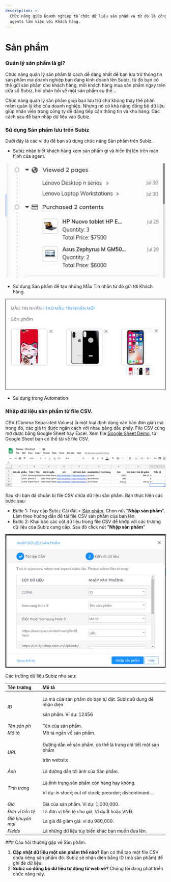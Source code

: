 ```yaml
---
description: >-
  Chức năng giúp Doanh nghiệp tổ chức dữ liệu sản phẩm và từ đó là công cụ để
  agents làm việc với Khách hàng.
---
```


# Sản phẩm

### Quản lý sản phẩm là gì?

Chức năng quản lý sản phẩm là cách dễ dàng nhất để bạn lưu trữ thông tin sản phẩm mà doanh nghiệp bạn đang kinh doanh lên Subiz, từ đó bạn có thể gửi sản phẩm cho khách hàng, mời khách hàng mua sản phẩm ngay trên cửa sổ Subiz, hỏi phản hồi về một sản phẩm cụ thể...

Chức năng quản lý sản phẩm giúp bạn lưu trữ chứ không thay thế phần mềm quản lý kho của doanh nghiệp. Nhưng nó có khả năng đồng bộ dữ liệu giúp nhân viên trong công ty dễ dàng tiếp cận thông tin và kho hàng. Các cách sau để bạn nhập dữ liệu vào Subiz.

### Sử dụng Sản phẩm lưu trên Subiz 

Dưới đây là các ví dụ để bạn sử dụng chức năng Sản phẩm trên Subiz.

* Subiz nhận biết khách hàng xem sản phẩm gì và hiển thị lên trên màn hình của agent.

![](../../.gitbook/assets/screenshot-from-2018-12-11-10-28-44.png)

* Sử dụng Sản phẩm để tạo những Mẫu Tin nhắn từ đó gửi tới Khách hàng. 

![](../../.gitbook/assets/screenshot-from-2018-12-11-10-32-43%20%281%29.png)

* Sử dụng trong Automation.

### Nhập dữ liệu sản phẩm từ file CSV.

CSV \(Comma Separated Values\) là một loại định dạng văn bản đơn giản mà trong đó, các giá trị được ngăn cách với nhau bằng dấu phẩy. File CSV cũng mở được bằng Google Sheet hay Excel. Xem file [Google Sheet Demo](https://docs.google.com/spreadsheets/d/1yvMHsSmljV29gNQKdyRj-YMNn2rzeswVfzOTeUOiEAg/edit?usp=sharing), từ Google Sheet bạn có thể tải về file CSV.

![S&#x1EED; d&#x1EE5;ng Googl Sheet &#x111;&#x1EC3; l&#x1B0;u d&#x1EEF; li&#x1EC7;u S&#x1EA3;n ph&#x1EA9;m v&#xE0; export ra File CSV ](../../.gitbook/assets/screenshot-from-2018-11-23-11-02-40.png)

Sau khi bạn đã chuẩn bị file CSV chứa dữ liệu sản phẩm. Bạn thực hiện các bước sau:

* Bước 1: Truy cập Subiz Cài đặt &gt; [Sản phẩm](https://app.subiz.com/settings/content). Chọn nút "**Nhập sản phẩm**". Làm theo hướng dẫn để tải file CSV sản phẩm của bạn lên.
* Bước 2: Khai báo các cột dữ liệu trong file CSV để khớp với các trường dữ liệu của Subiz cung cấp. Sau đó click nút "**Nhập sản phẩm**"  

![Khai b&#xE1;o d&#x1EEF; li&#x1EC7;u &#x111;&#x1EC3; kh&#x1EDB;p v&#x1EDB;i c&#xE1;c tr&#x1B0;&#x1EDD;ng d&#x1EEF; li&#x1EC7;u Subiz cung c&#x1EA5;p.](../../.gitbook/assets/screenshot-from-2018-12-11-10-05-12.png)

Các trường dữ liệu Subiz như sau: 

<table>
  <thead>
    <tr>
      <th style="text-align:left">T&#xEA;n tr&#x1B0;&#x1EDD;ng</th>
      <th style="text-align:left">M&#xF4; t&#x1EA3;</th>
    </tr>
  </thead>
  <tbody>
    <tr>
      <td style="text-align:left"><em>ID</em>
      </td>
      <td style="text-align:left">
        <p>L&#xE0; m&#xE3; c&#x1EE7;a s&#x1EA3;n ph&#x1EA9;m do b&#x1EA1;n t&#x1EF1;
          &#x111;&#x1EB7;t. Subiz s&#x1EED; d&#x1EE5;ng &#x111;&#x1EC3; nh&#x1EAD;n
          di&#x1EC7;n</p>
        <p>s&#x1EA3;n ph&#x1EA9;m. V&#xED; d&#x1EE5;: 12456</p>
      </td>
    </tr>
    <tr>
      <td style="text-align:left"><em>T&#xEA;n s&#x1EA3;n ph</em>
      </td>
      <td style="text-align:left">T&#xEA;n c&#x1EE7;a s&#x1EA3;n ph&#x1EA9;m.</td>
    </tr>
    <tr>
      <td style="text-align:left"><em>M&#xF4; t&#x1EA3;</em>
      </td>
      <td style="text-align:left">M&#xF4; t&#x1EA3; ng&#x1EAF;n v&#x1EC1; s&#x1EA3;n ph&#x1EA9;m.</td>
    </tr>
    <tr>
      <td style="text-align:left"><em>URL</em>
      </td>
      <td style="text-align:left">
        <p>&#x110;&#x1B0;&#x1EDD;ng d&#x1EAB;n v&#x1EC1; s&#x1EA3;n ph&#x1EA9;m,
          c&#xF3; th&#x1EC3; l&#xE0; trang chi ti&#x1EBF;t m&#x1ED9;t s&#x1EA3;n
          ph&#x1EA9;m</p>
        <p>tr&#xEA;n website.</p>
      </td>
    </tr>
    <tr>
      <td style="text-align:left"><em>&#x1EA2;nh</em>
      </td>
      <td style="text-align:left">L&#xE0; &#x111;&#x1B0;&#x1EDD;ng d&#x1EAB;n t&#x1EDB;i &#x1EA3;nh c&#x1EE7;a
        S&#x1EA3;n ph&#x1EA9;m.</td>
    </tr>
    <tr>
      <td style="text-align:left"><em>T&#xEC;nh tr&#x1EA1;ng</em>
      </td>
      <td style="text-align:left">
        <p>L&#xE0; t&#xEC;nh tr&#x1EA1;ng s&#x1EA3;n ph&#x1EA9;m c&#xF2;n h&#xE0;ng
          hay kh&#xF4;ng.</p>
        <p>V&#xED; d&#x1EE5;: in stock; out of stock; preorder; discontinued...</p>
      </td>
    </tr>
    <tr>
      <td style="text-align:left"><em>Gi&#xE1;</em>
      </td>
      <td style="text-align:left">Gi&#xE1; c&#x1EE7;a s&#x1EA3;n ph&#x1EA9;m. V&#xED; d&#x1EE5;: 1,000,000.</td>
    </tr>
    <tr>
      <td style="text-align:left"><em>&#x110;&#x1A1;n v&#x1ECB; ti&#x1EC1;n t&#x1EC7;</em>
      </td>
      <td style="text-align:left">L&#xE0; &#x111;&#x1A1;n v&#x1ECB; ti&#x1EC1;n t&#x1EC7; cho gi&#xE1;.
        V&#xED; d&#x1EE5; $ ho&#x1EB7;c VN&#x110;.</td>
    </tr>
    <tr>
      <td style="text-align:left"><em>Gi&#xE1; khuy&#x1EBF;n m&#x1EA1;i</em>
      </td>
      <td style="text-align:left">L&#xE0; gi&#xE1; &#x111;&#xE3; gi&#x1EA3;m gi&#xE1;. v&#xED; d&#x1EE5;
        980,000.</td>
    </tr>
    <tr>
      <td style="text-align:left"><em>Fields</em>
      </td>
      <td style="text-align:left">L&#xE0; nh&#x1EEF;ng d&#x1EEF; li&#x1EC7;u t&#xF9;y bi&#x1EBF;n kh&#xE1;c
        b&#x1EA1;n mu&#x1ED1;n &#x111;&#x1B0;a l&#xEA;n.</td>
    </tr>
  </tbody>
</table>### Câu hỏi thường gặp về Sản phẩm. 

1. **Cập nhật dữ liệu một sản phẩm thế nào?** Bạn có thể tạo một file CSV chứa riêng sản phẩm đó. Subiz sẽ nhận diện bằng ID \(mã sản phẩm\) để ghi đè dữ liệu.
2. **Subiz có đồng bộ dữ liệu tự động từ web về?** Chúng tôi đang phát triển chức năng này. 

